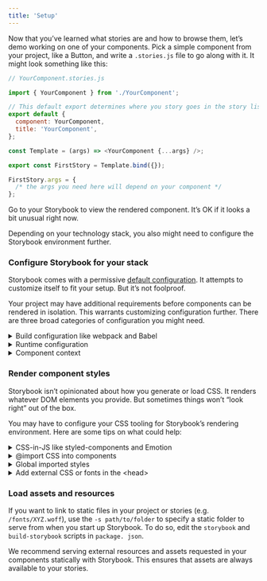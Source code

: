 ```yaml
---
title: 'Setup'
---
```


Now that you’ve learned what stories are and how to browse them, let’s demo working on one of your components. Pick a simple component from your project, like a Button, and write a `.stories.js` file to go along with it. It might look something like this:

```js
// YourComponent.stories.js

import { YourComponent } from './YourComponent';

// This default export determines where you story goes in the story list
export default {
  component: YourComponent,
  title: 'YourComponent',
};

const Template = (args) => <YourComponent {...args} />;

export const FirstStory = Template.bind({});

FirstStory.args = {
  /* the args you need here will depend on your component */
};
```

Go to your Storybook to view the rendered component. It’s OK if it looks a bit unusual right now.

Depending on your technology stack, you also might need to configure the Storybook environment further.

### Configure Storybook for your stack

Storybook comes with a permissive [default configuration](../configure/overview.md). It attempts to customize itself to fit your setup. But it’s not foolproof.

Your project may have additional requirements before components can be rendered in isolation. This warrants customizing configuration further. There are three broad categories of configuration you might need.

<details>
  <summary>Build configuration like webpack and Babel</summary>
  
  If you see errors on the CLI when you run the `yarn storybook` command. It’s likely you need to make changes to Storybook’s build configuration. Here are some things to try:

- [Presets](../api/presets.md) bundle common configurations for various technologies into Storybook. In particular presets exist for Create React App, SCSS and Ant Design.
- Specify a custom [Babel configuration](../configure/integration.md#custom-babel-config) for Storybook. Storybook automatically tries to use your project’s config if it can.
- Adjust the [webpack configuration](../configure/integration.md#webpack) that Storybook uses. Try patching in your own configuration if needed.

</details>

<details>
  <summary>Runtime configuration</summary>
  
  If Storybook builds but you see an error immediately when connecting to it in the browser, then chances are one of your input files is not compiling/transpiling correctly to be interpreted by the browser. Storybook supports modern browsers and IE11, but you may need to check the Babel and webpack settings (see above) to ensure your component code works correctly.
</details>

<details id="component-context" name="component-context">
  <summary>Component context</summary>

If a particular story has a problem rendering, often it means your component expects a certain environment is available to the component.

A common frontend pattern is for components to assume that they render in a certain “context” with parent components higher up the rendering hierarchy (for instance theme providers)

Use [decorators](../writing-stories/decorators.md) to “wrap” every story in the necessary context providers. [`.storybook/preview.js`](../configure/overview.md#configure-story-rendering) allows you to customize how components render in Canvas, the preview iframe. In this decorator example, we wrap every component rendered in Storybook with `ThemeProvider`.

```js
// .storybook/preview.js

import { ThemeProvider } from 'styled-components';
export const decorators = [
  (Story) => (
    <ThemeProvider theme="default">
      <Story />
    </ThemeProvider>
  ),
];
```

</details>

### Render component styles

Storybook isn’t opinionated about how you generate or load CSS. It renders whatever DOM elements you provide. But sometimes things won’t “look right” out of the box.

You may have to configure your CSS tooling for Storybook’s rendering environment. Here are some tips on what could help:

<details>
  <summary>CSS-in-JS like styled-components and Emotion</summary>

If you are using CSS-in-JS, chances are your styles are working because they’re generated in JavaScript and served alongside each component.

Theme users may need to add a decorator to `.storybook/preview.js`, [see above](#component-context).

</details>

<details>
  <summary>@import CSS into components</summary>

Storybook allows you to import CSS files in your components directly. But in some cases you may need to [tweak the webpack config](../configure/integration.md#webpack). Angular components require [a special import](../configure/integration.md#importing-css-files).

</details>

<details>
  <summary>Global imported styles</summary>

If you have global imported styles, create a file called [`.storybook/preview.js`](../configure/overview.md#configure-story-rendering) and import the styles there. The styles will be added by Storybook automatically for all stories.

</details>

<details>
  <summary>Add external CSS or fonts in the &#60head&#62</summary>

Alternatively if you want to inject a CSS link tag to the `<head>` directly (or some other resource like a font link), you can use [`.storybook/preview-head.html`](../configure/story-rendering.md#adding-to-&#60head&#62) to add arbitrary HTML.

</details>

### Load assets and resources

If you want to link to static files in your project or stories (e.g. `/fonts/XYZ.woff`), use the `-s path/to/folder` to specify a static folder to serve from when you start up Storybook. To do so, edit the `storybook` and `build-storybook` scripts in `package. json`.

We recommend serving external resources and assets requested in your components statically with Storybook. This ensures that assets are always available to your stories.
